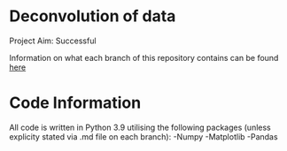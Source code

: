 # Deconvolution of data 

Project Aim:
Successful

Information on what each branch of this repository contains can be found [here](Branchbreakdown.md)

# Code Information

All code is written in Python 3.9 utilising the following packages (unless explicity stated via .md file on each branch):
-Numpy
-Matplotlib
-Pandas


